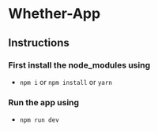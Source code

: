 
# Whether-App

## Instructions
### First install the node_modules using
+ `npm i` or `npm install` or `yarn`

### Run the app using
+ `npm run dev`
